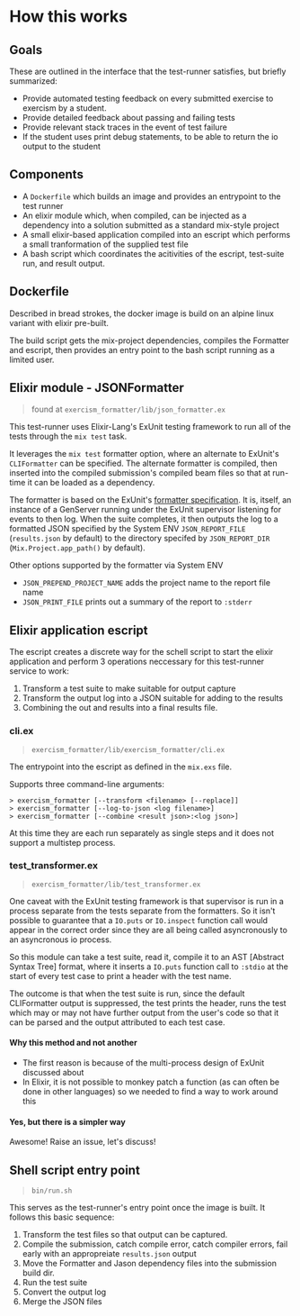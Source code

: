 # How this works

## Goals

These are outlined in the interface that the test-runner satisfies, but briefly summarized:

- Provide automated testing feedback on every submitted exercise to exercism by a student.
- Provide detailed feedback about passing and failing tests
- Provide relevant stack traces in the event of test failure
- If the student uses print debug statements, to be able to return the io output to the student

## Components

- A `Dockerfile` which builds an image and provides an entrypoint to the test runner
- An elixir module which, when compiled, can be injected as a dependency into a solution submitted as a standard mix-style project
- A small elixir-based application compiled into an escript which performs a small tranformation of the supplied test file
- A bash script which coordinates the acitivities of the escript, test-suite run, and result output.

## Dockerfile

Described in bread strokes, the docker image is build on an alpine linux variant with elixir pre-built.

The build script gets the mix-project dependencies, compiles the Formatter and escript, then provides an entry point to the bash script running as a limited user.

## Elixir module - JSONFormatter

> found at `exercism_formatter/lib/json_formatter.ex`

This test-runner uses Elixir-Lang's ExUnit testing framework to run all of the tests through the `mix test` task.

It leverages the `mix test` formatter option, where an alternate to ExUnit's `CLIFormatter` can be specified.  The alternate formatter is compiled, then inserted into the compiled submission's compiled beam files so that at run-time it can be loaded as a dependency.

The formatter is based on the ExUnit's [formatter specification](https://hexdocs.pm/ex_unit/1.7.0/ExUnit.Formatter.html).  It is, itself, an instance of a GenServer running under the ExUnit supervisor listening for events to then log.  When the suite completes, it then outputs the log to a formatted JSON specified by the System ENV `JSON_REPORT_FILE` (`results.json` by default) to the directory specifed by `JSON_REPORT_DIR` (`Mix.Project.app_path()` by default).

Other options supported by the formatter via System ENV

- `JSON_PREPEND_PROJECT_NAME` adds the project name to the report file name
- `JSON_PRINT_FILE` prints out a summary of the report to `:stderr`

## Elixir application escript

The escript creates a discrete way for the schell script to start the elixir application and perform 3 operations neccessary for this test-runner service to work:

1. Transform a test suite to make suitable for output capture
1. Transform the output log into a JSON suitable for adding to the results
1. Combining the out and results into a final results file.

### cli.ex

> `exercism_formatter/lib/exercism_formatter/cli.ex`

The entrypoint into the escript as defined in the `mix.exs` file.

Supports three command-line arguments:

```text
> exercism_formatter [--transform <filename> [--replace]]
> exercism_formatter [--log-to-json <log filename>]
> exercism_formatter [--combine <result json>:<log json>]
```

At this time they are each run separately as single steps and it does not support a multistep process.

### test_transformer.ex

> `exercism_formatter/lib/test_transformer.ex`

One caveat with the ExUnit testing framework is that supervisor is run in a process separate from the tests separate from the formatters.  So it isn't possible to guarantee that a `IO.puts` or `IO.inspect` function call would appear in the correct order since they are all being called asyncronously to an asyncronous io process.

So this module can take a test suite, read it, compile it to an AST [Abstract Syntax Tree] format, where it inserts a `IO.puts` function call to `:stdio` at the start of every test case to print a header with the test name.

The outcome is that when the test suite is run, since the default CLIFormatter output is suppressed, the test prints the header, runs the test which may or may not have further output from the user's code so that it can be parsed and the output attributed to each test case.

#### Why this method and not another

- The first reason is because of the multi-process design of ExUnit discussed about
- In Elixir, it is not possible to monkey patch a function (as can often be done in other languages) so we needed to find a way to work around this

#### Yes, but there is a simpler way

Awesome! Raise an issue, let's discuss!

## Shell script entry point

> `bin/run.sh`

This serves as the test-runner's entry point once the image is built.  It follows this basic sequence:

1. Transform the test files so that output can be captured.
1. Compile the submission, catch compile error, catch compiler errors, fail early with an appropreiate `results.json` output
1. Move the Formatter and Jason dependency files into the submission build dir.
1. Run the test suite
1. Convert the output log
1. Merge the JSON files
